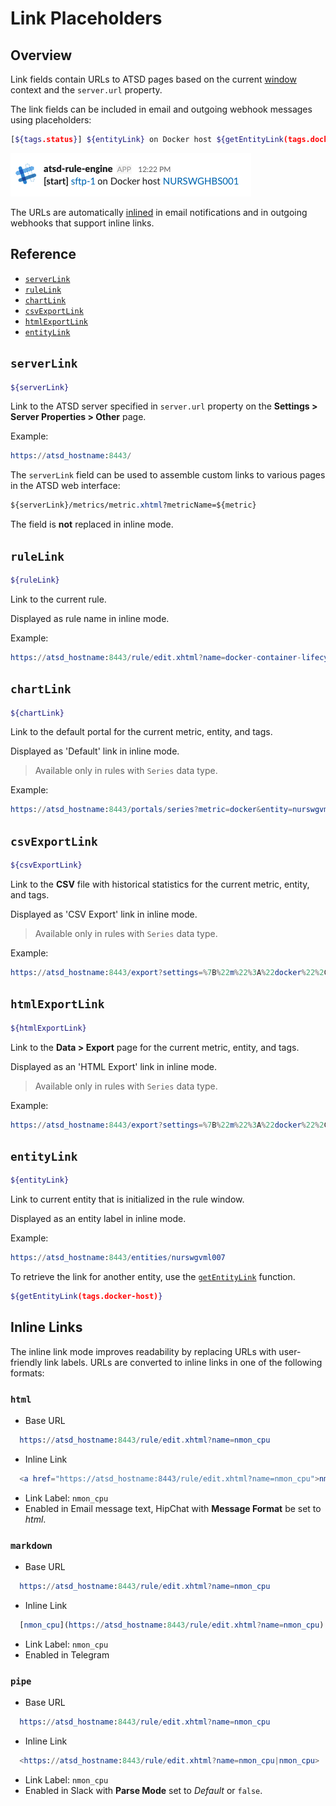 # Link Placeholders

## Overview

Link fields contain URLs to ATSD pages based on the current [window](window.md) context and the `server.url` property.

The link fields can be included in email and outgoing webhook messages using placeholders:

```bash
[${tags.status}] ${entityLink} on Docker host ${getEntityLink(tags.docker-host)}
```

![](./images/inline-links.png)

The URLs are automatically [inlined](#inline-links) in email notifications and in outgoing webhooks that support inline links.

## Reference

* [`serverLink`](#serverlink)
* [`ruleLink`](#rulelink)
* [`chartLink`](#chartlink)
* [`csvExportLink`](#csvexportlink)
* [`htmlExportLink`](#htmlexportlink)
* [`entityLink`](#entitylink)

## `serverLink`

```bash
${serverLink}
```

Link to the ATSD server specified in `server.url` property on the **Settings > Server Properties > Other** page.

Example:

```elm
https://atsd_hostname:8443/
```

The `serverLink` field can be used to assemble custom links to various pages in the ATSD web interface:

```css
${serverLink}/metrics/metric.xhtml?metricName=${metric}
```

The field is **not** replaced in inline mode.

## `ruleLink`

```bash
${ruleLink}
```

Link to the current rule.

Displayed as rule name in inline mode.

Example:

```elm
https://atsd_hostname:8443/rule/edit.xhtml?name=docker-container-lifecycle-restart
```

## `chartLink`

```bash
${chartLink}
```

Link to the default portal for the current metric, entity, and tags.

Displayed as 'Default' link in inline mode.

> Available only in rules with `Series` data type.

Example:

```elm
https://atsd_hostname:8443/portals/series?metric=docker&entity=nurswgvml007&add%20params%3D%7B%22markers%22%3A%22false%22%2C%22timespan%22%3A%221%20HOUR%22%7D
```

## `csvExportLink`

```bash
${csvExportLink}
```

Link to the **CSV** file with historical statistics for the current metric, entity, and tags.

Displayed as 'CSV Export' link in inline mode.

> Available only in rules with `Series` data type.

Example:

```elm
https://atsd_hostname:8443/export?settings=%7B%22m%22%3A%22docker%22%2C%22e%22%3A%22nurswgvml007%22%2C%22si%22%3A%221-DAY%22%2C%22t%22%3A%22HISTORY%22%2C%22v%22%3Afalse%7D
```

## `htmlExportLink`

```bash
${htmlExportLink}
```

Link to the **Data > Export** page for the current metric, entity, and tags.

Displayed as an 'HTML Export' link in inline mode.

> Available only in rules with `Series` data type.

Example:

```elm
https://atsd_hostname:8443/export?settings=%7B%22m%22%3A%22docker%22%2C%22e%22%3A%22nurswgvml007%22%2C%22si%22%3A%221-HOUR%22%2C%22t%22%3A%22HISTORY%22%7D
```

## `entityLink`

```bash
${entityLink}
```

Link to current entity that is initialized in the rule window.

Displayed as an entity label in inline mode.

Example:

```elm
https://atsd_hostname:8443/entities/nurswgvml007
```

To retrieve the link for another entity, use the [`getEntityLink`](functions-link.md#getentitylink) function.

```bash
${getEntityLink(tags.docker-host)}
```

## Inline Links

The inline link mode improves readability by replacing URLs with user-friendly link labels. URLs are converted to inline links in one of the following formats:

### `html`

* Base URL

```elm
  https://atsd_hostname:8443/rule/edit.xhtml?name=nmon_cpu
```

* Inline Link

```elm
  <a href="https://atsd_hostname:8443/rule/edit.xhtml?name=nmon_cpu">nmon_cpu</a>
```

* Link Label: `nmon_cpu`
* Enabled in Email message text, HipChat with **Message Format** be set to *html*.

### `markdown`

* Base URL

```elm
  https://atsd_hostname:8443/rule/edit.xhtml?name=nmon_cpu
```

* Inline Link

```elm
  [nmon_cpu](https://atsd_hostname:8443/rule/edit.xhtml?name=nmon_cpu)
```

* Link Label: `nmon_cpu`
* Enabled in Telegram

### `pipe`

* Base URL

```elm
  https://atsd_hostname:8443/rule/edit.xhtml?name=nmon_cpu
```

* Inline Link

```elm
  <https://atsd_hostname:8443/rule/edit.xhtml?name=nmon_cpu|nmon_cpu>
```

* Link Label: `nmon_cpu`
* Enabled in Slack with **Parse Mode** set to *Default* or `false`.
